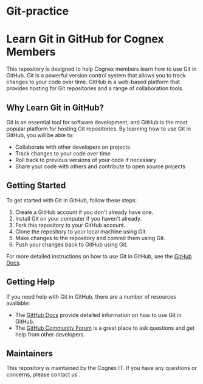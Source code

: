 # Git-practice
# Learn Git in GitHub for Cognex Members

This repository is designed to help Cognex members learn how to use Git in GitHub. Git is a powerful version control system that allows you to track changes to your code over time. GitHub is a web-based platform that provides hosting for Git repositories and a range of collaboration tools.

## Why Learn Git in GitHub?

Git is an essential tool for software development, and GitHub is the most popular platform for hosting Git repositories. By learning how to use Git in GitHub, you will be able to:

- Collaborate with other developers on projects
- Track changes to your code over time
- Roll back to previous versions of your code if necessary
- Share your code with others and contribute to open source projects

## Getting Started

To get started with Git in GitHub, follow these steps:

1. Create a GitHub account if you don't already have one.
2. Install Git on your computer if you haven't already.
3. Fork this repository to your GitHub account.
4. Clone the repository to your local machine using Git.
5. Make changes to the repository and commit them using Git.
6. Push your changes back to GitHub using Git.

For more detailed instructions on how to use Git in GitHub, see the [GitHub Docs](https://docs.github.com/en/get-started/quickstart/hello-world).

## Getting Help

If you need help with Git in GitHub, there are a number of resources available:

- The [GitHub Docs](https://docs.github.com/en) provide detailed information on how to use Git in GitHub.
- The [GitHub Community Forum](https://github.community/) is a great place to ask questions and get help from other developers.


## Maintainers

This repository is maintained by the Cognex IT. If you have any questions or concerns, please contact us .
